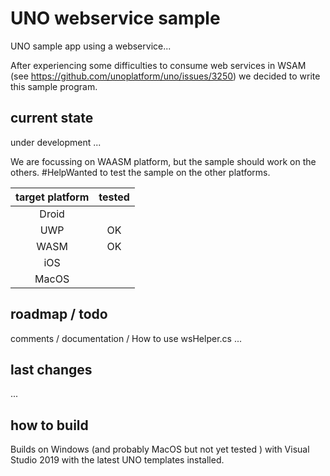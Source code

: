 # UNO webservice sample
UNO sample app using a webservice...

After experiencing some difficulties to consume web services in WSAM (see https://github.com/unoplatform/uno/issues/3250) we decided to write this sample program.  

 

## current state
under development ...

We are focussing on WAASM platform, but the sample should work on the others. #HelpWanted to test the sample on the other platforms.

| target platform | tested |
| :-------------: | :----: |
|      Droid      |        |
|       UWP       |   OK   |
|      WASM       |   OK   |
|       iOS       |        |
|      MacOS      |        |

   

## roadmap / todo

comments / documentation / How to use wsHelper.cs
...

   

## last changes

...

 

## how to build

Builds on Windows (and probably MacOS but not yet tested )  with Visual Studio 2019 with the latest UNO templates installed.